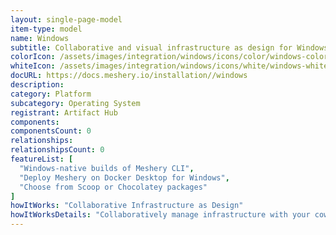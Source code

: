 ```yaml
---
layout: single-page-model
item-type: model
name: Windows
subtitle: Collaborative and visual infrastructure as design for Windows
colorIcon: /assets/images/integration/windows/icons/color/windows-color.svg
whiteIcon: /assets/images/integration/windows/icons/white/windows-white.svg
docURL: https://docs.meshery.io/installation//windows
description: 
category: Platform
subcategory: Operating System
registrant: Artifact Hub
components: 
componentsCount: 0
relationships: 
relationshipsCount: 0
featureList: [
  "Windows-native builds of Meshery CLI",
  "Deploy Meshery on Docker Desktop for Windows",
  "Choose from Scoop or Chocolatey packages"
]
howItWorks: "Collaborative Infrastructure as Design"
howItWorksDetails: "Collaboratively manage infrastructure with your coworkers synchronously sharing the same designs."
---
```

